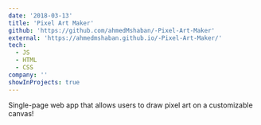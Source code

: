 ```yaml
---
date: '2018-03-13'
title: 'Pixel Art Maker'
github: 'https://github.com/ahmedMshaban/-Pixel-Art-Maker'
external: 'https://ahmedmshaban.github.io/-Pixel-Art-Maker/'
tech:
  - JS
  - HTML
  - CSS
company: ''
showInProjects: true
---
```

Single-page web app that allows users to draw pixel art on a customizable canvas!